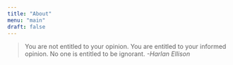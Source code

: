 ```yaml
---
title: "About"
menu: "main"
draft: false
---
```


>You are not entitled to your opinion. You are entitled to your informed opinion. No one is entitled to be ignorant.
<cite>-Harlan Ellison</cite>
